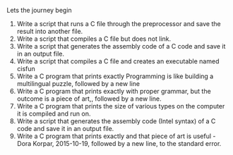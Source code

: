 Lets the journey begin
 1. Write a script that runs a C file through the preprocessor and save the result into another file.
 2. Write a script that compiles a C file but does not link.
 3. Write a script that generates the assembly code of a C code and save it in an output file.
 4. Write a script that compiles a C file and creates an executable named cisfun
 5. Write a C program that prints exactly Programming is like building a multilingual puzzle, followed by a new line
 6. Write a C program that prints exactly with proper grammar, but the outcome is a piece of art,, followed by a new line.
 7. Write a C program that prints the size of various types on the computer it is compiled and run on.
 8. Write a script that generates the assembly code (Intel syntax) of a C code and save it in an output file.
 9. Write a C program that prints exactly and that piece of art is useful - Dora Korpar, 2015-10-19, followed by a new line, to the standard error.
